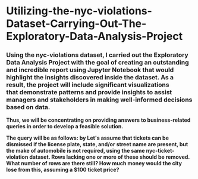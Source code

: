 # Utilizing-the-nyc-violations-Dataset-Carrying-Out-The-Exploratory-Data-Analysis-Project

### Using the nyc-violations dataset, I carried out the Exploratory Data Analysis Project with the goal of creating an outstanding and incredible report using Jupyter Notebook that would highlight the insights discovered inside the dataset. As a result, the project will include significant visualizations that demonstrate patterns and provide insights to assist managers and stakeholders in making well-informed decisions based on data.


**Thus, we will be concentrating on providing answers to business-related queries in order to develop a feasible solution.**

**The query will be as follows: by Let's assume that tickets can be dismissed if the license plate, state, and/or street name are present, but the make of automobile is not required, using the same nyc-ticket-violation dataset. Rows lacking one or more of these should be removed. What number of rows are there still? How much money would the city lose from this, assuming a $100 ticket price?**

